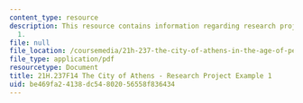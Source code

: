 ```yaml
---
content_type: resource
description: This resource contains information regarding research project example
  1.
file: null
file_location: /coursemedia/21h-237-the-city-of-athens-in-the-age-of-pericles-fall-2014/be469fa24138dc54802056558f836434_MIT21H_237F14_Allegations.pdf
file_type: application/pdf
resourcetype: Document
title: 21H.237F14 The City of Athens - Research Project Example 1
uid: be469fa2-4138-dc54-8020-56558f836434
---
```

